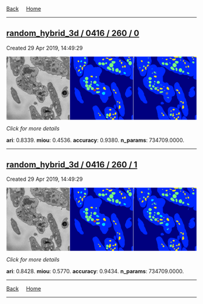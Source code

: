 
[Back](..)&nbsp;&nbsp;&nbsp;&nbsp;&nbsp;[Home](https://leapmanlab.github.io/snapshots)

---

<div class="summary"><a href="0"><h2>random_hybrid_3d / 0416 / 260 / 0</h2></a><p>Created 29 Apr 2019, 14:49:29
</p><a href="0"><img src="0/media/summary.png" align="center"></a><p>
<i>Click for more details</i>
</p></div>

**ari**: 0.8339. **miou**: 0.4536. **accuracy**: 0.9380. **n_params**: 734709.0000. 

---

<div class="summary"><a href="1"><h2>random_hybrid_3d / 0416 / 260 / 1</h2></a><p>Created 29 Apr 2019, 14:49:29
</p><a href="1"><img src="1/media/summary.png" align="center"></a><p>
<i>Click for more details</i>
</p></div>

**ari**: 0.8428. **miou**: 0.5770. **accuracy**: 0.9434. **n_params**: 734709.0000. 

---

[Back](..)&nbsp;&nbsp;&nbsp;&nbsp;&nbsp;[Home](https://leapmanlab.github.io/snapshots)

---